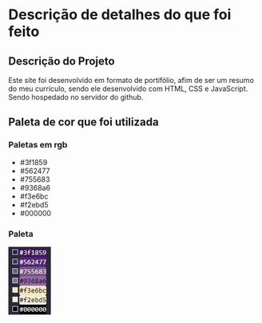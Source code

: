 # Descrição de detalhes do que foi feito

## Descrição do Projeto
Este site foi desenvolvido em formato de portifólio, afim de ser um resumo do meu currículo, sendo ele desenvolvido com HTML, CSS e JavaScript. Sendo hospedado no servidor do github.

## Paleta de cor que foi utilizada
### Paletas em rgb

* #3f1859
* #562477
* #755683
* #9368a6
* #f3e6bc
* #f2ebd5
* #000000

### Paleta
![Foto com referência de cor](./cores.jpg)
